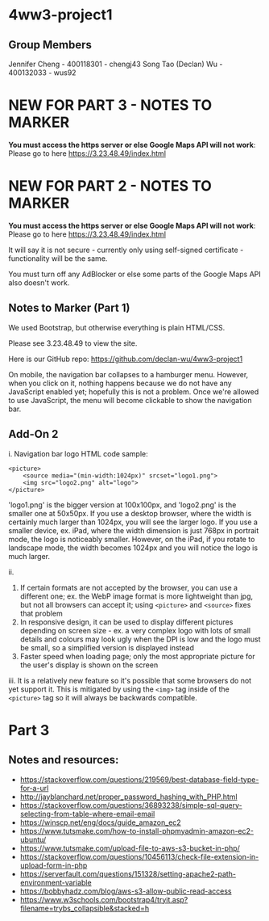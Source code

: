 # 4ww3-project1
## Group Members
Jennifer Cheng - 400118301 - chengj43
Song Tao (Declan) Wu - 400132033 - wus92

# NEW FOR PART 3 - NOTES TO MARKER
**You must access the https server or else Google Maps API will not work**: Please go to here https://3.23.48.49/index.html




# NEW FOR PART 2 - NOTES TO MARKER
**You must access the https server or else Google Maps API will not work**: Please go to here https://3.23.48.49/index.html

It will say it is not secure - currently only using self-signed certificate - functionality will be the same.

You must turn off any AdBlocker or else some parts of the Google Maps API also doesn't work.


## Notes to Marker (Part 1)
We used Bootstrap, but otherwise everything is plain HTML/CSS.

Please see 3.23.48.49 to view the site.

Here is our GitHub repo: https://github.com/declan-wu/4ww3-project1

On mobile, the navigation bar collapses to a hamburger menu. However, when you click on it, nothing happens because we do not have any JavaScript enabled yet; hopefully this is not a problem. Once we're allowed to use JavaScript, the menu will become clickable to show the navigation bar.

## Add-On 2
i. Navigation bar logo HTML code sample:
```
<picture>
    <source media="(min-width:1024px)" srcset="logo1.png">
    <img src="logo2.png" alt="logo">
</picture>
```
'logo1.png' is the bigger version at 100x100px, and 'logo2.png' is the smaller one at 50x50px. If you use a desktop browser, where the width is certainly much larger than 1024px, you will see the larger logo. If you use a smaller device, ex. iPad, where the width dimension is just 768px in portrait mode, the logo is noticeably smaller. However, on the iPad, if you rotate to landscape mode, the width becomes 1024px and you will notice the logo is much larger.

ii.
1. If certain formats are not accepted by the browser, you can use a different one; ex. the WebP image format is more lightweight than jpg, but not all browsers can accept it; using `<picture>` and `<source>` fixes that problem
2. In responsive design, it can be used to display different pictures depending on screen size - ex. a very complex logo with lots of small details and colours may look ugly when the DPI is low and the logo must be small, so a simplified version is displayed instead
3. Faster speed when loading page; only the most appropriate picture for the user's display is shown on the screen


iii. It is a relatively new feature so it's possible that some browsers do not yet support it. This is mitigated by using the `<img>` tag inside of the `<picture>` tag so it will always be backwards compatible.

# Part 3
## Notes and resources:
- https://stackoverflow.com/questions/219569/best-database-field-type-for-a-url
- http://jayblanchard.net/proper_password_hashing_with_PHP.html
- https://stackoverflow.com/questions/36893238/simple-sql-query-selecting-from-table-where-email-email
- https://winscp.net/eng/docs/guide_amazon_ec2
- https://www.tutsmake.com/how-to-install-phpmyadmin-amazon-ec2-ubuntu/
- https://www.tutsmake.com/upload-file-to-aws-s3-bucket-in-php/
- https://stackoverflow.com/questions/10456113/check-file-extension-in-upload-form-in-php
- https://serverfault.com/questions/151328/setting-apache2-path-environment-variable
- https://bobbyhadz.com/blog/aws-s3-allow-public-read-access
- https://www.w3schools.com/bootstrap4/tryit.asp?filename=trybs_collapsible&stacked=h

